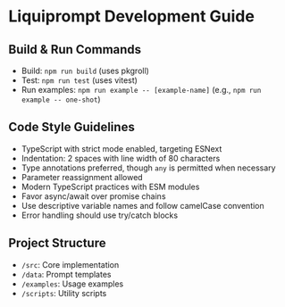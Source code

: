 # Liquiprompt Development Guide

## Build & Run Commands
- Build: `npm run build` (uses pkgroll)
- Test: `npm run test` (uses vitest)
- Run examples: `npm run example -- [example-name]` (e.g., `npm run example -- one-shot`)

## Code Style Guidelines
- TypeScript with strict mode enabled, targeting ESNext
- Indentation: 2 spaces with line width of 80 characters
- Type annotations preferred, though `any` is permitted when necessary
- Parameter reassignment allowed
- Modern TypeScript practices with ESM modules
- Favor async/await over promise chains
- Use descriptive variable names and follow camelCase convention
- Error handling should use try/catch blocks

## Project Structure
- `/src`: Core implementation
- `/data`: Prompt templates
- `/examples`: Usage examples
- `/scripts`: Utility scripts